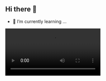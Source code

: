 ## Hi there 👋
- 🌱 I’m currently learning ...
<!DOCTYPE html>
<html>
  <head>
  </head>
  <body>
    <video width="" height="" controls>
	<source src="C:\Users\RAM MOHAN\Downloads\pinwheel-8829_256.gif"
  </body>
</html>
<!--
**SangatiRammohan/SangatiRammohan** is a ✨ _special_ ✨ repository because its `README.md` (this file) appears on your GitHub profile.

Here are some ideas to get you started:

- 🔭 I’m currently working on ...
- 🌱 I’m currently learning ...
- 👯 I’m looking to collaborate on ...
- 🤔 I’m looking for help with ...
- 💬 Ask me about ...
- 📫 How to reach me: ...
- 😄 Pronouns: ...
- ⚡ Fun fact: ...
-->
